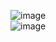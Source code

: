 ![image](https://user-images.githubusercontent.com/67637716/217548531-780fb791-b9e2-4551-aa3a-92c45453bba8.png)  
![image](https://user-images.githubusercontent.com/67637716/217548781-bd6a4479-ae33-46b8-a900-1bc9879f3a2a.png)  

